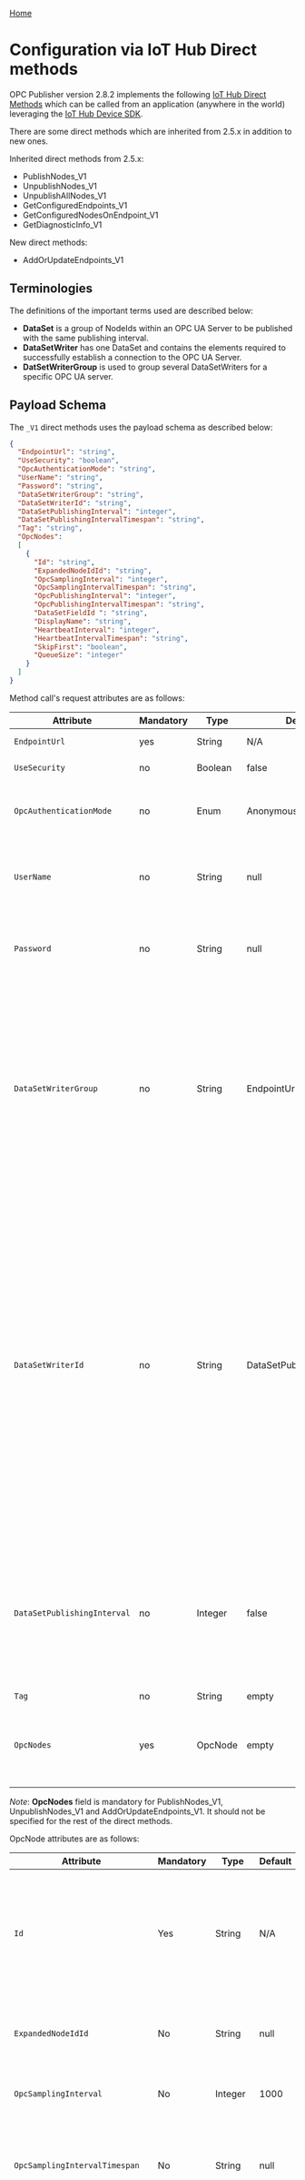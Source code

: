 [Home](../../readme.md)

# Configuration via IoT Hub Direct methods

OPC Publisher version 2.8.2 implements the following [IoT Hub Direct Methods](https://docs.microsoft.com/en-us/azure/iot-hub/iot-hub-devguide-direct-methods) which can be called from an application (anywhere in the world) leveraging the [IoT Hub Device SDK](https://docs.microsoft.com/en-us/azure/iot-hub/iot-hub-devguide-sdks).

There are some direct methods which are inherited from 2.5.x in addition to new ones.

Inherited direct methods from 2.5.x:

- PublishNodes_V1
- UnpublishNodes_V1
- UnpublishAllNodes_V1
- GetConfiguredEndpoints_V1
- GetConfiguredNodesOnEndpoint_V1
- GetDiagnosticInfo_V1

New direct methods:

- AddOrUpdateEndpoints_V1

## Terminologies

The definitions of the important terms used are described below:

- __DataSet__ is a group of NodeIds within an OPC UA Server to be published with the same publishing interval.
- __DataSetWriter__ has one DataSet and contains the elements required to successfully establish a connection to the OPC UA Server.
- __DatSetWriterGroup__ is used to group several DataSetWriters for a specific OPC UA server.

## Payload Schema

The `_V1` direct methods  uses the  payload schema as described below:

```json
{ 
  "EndpointUrl": "string",
  "UseSecurity": "boolean",
  "OpcAuthenticationMode": "string",
  "UserName": "string", 
  "Password": "string",
  "DataSetWriterGroup": "string",
  "DataSetWriterId": "string",
  "DataSetPublishingInterval": "integer",
  "DataSetPublishingIntervalTimespan": "string",
  "Tag": "string",
  "OpcNodes": 
  [
    {
      "Id": "string",
      "ExpandedNodeIdId": "string",
      "OpcSamplingInterval": "integer",
      "OpcSamplingIntervalTimespan": "string",
      "OpcPublishingInterval": "integer",
      "OpcPublishingIntervalTimespan": "string",
      "DataSetFieldId ": "string",
      "DisplayName": "string",
      "HeartbeatInterval": "integer",
      "HeartbeatIntervalTimespan": "string",
      "SkipFirst": "boolean",
      "QueueSize": "integer"
    }
  ]
}
```

Method call's request attributes are as follows:

| Attribute                   | Mandatory | Type    | Default                   | Description                                                  |
| --------------------------- | --------- | ------- | ------------------------- | ------------------------------------------------------------ |
| `EndpointUrl`               | yes       | String  | N/A                       | The OPC UA Server’s endpoint URL                             |
| `UseSecurity`               | no        | Boolean | false                     | Desired opc session security mode                            |
| `OpcAuthenticationMode`     | no        | Enum    | Anonymous                 | Enum to specify the session authentication.<br>Options: Anonymous, UserName |
| `UserName`                  | no        | String  | null                      | The username for the session authentication<br>Mandatory if OpcAuthentication mode is UserName |
| `Password`                  | no        | String  | null                      | The password for the session authentication<br>Mandatory if OpcAuthentication mode is UserName |
| `DataSetWriterGroup`        | no        | String  | EndpointUrl               | The writer group collecting datasets defined for a certain <br>endpoint uniquely identified by the above attributes. <br>This is used to identify the session opened into the <br>server. The default value consists of the EndpointUrl string, <br>followed by a deterministic hash composed of the <br>EndpointUrl, security and authentication attributes. |
| `DataSetWriterId`           | no        | String  | DataSetPublishingInterval | The unique identifier for a data set writer used to collect <br>opc nodes to be semantically grouped and published with <br>a same publishing interval. <br>When not specified a string representing the common <br>publishing interval of the nodes in the data set collection. <br>This the DataSetWriterId  uniquely identifies a data set <br>within a DataSetGroup. The unicity is determined <br>using the provided DataSetWriterId and the publishing <br>interval of the grouped OpcNodes.  An individual <br>subscription is created for each DataSetWriterId |
| `DataSetPublishingInterval` | no        | Integer | false                     | The publishing interval used for a grouped set of nodes <br>under a certain DataSetWriter. When defined it <br>overrides the OpcPublishingInterval value in the OpcNodes <br>if grouped underneath a DataSetWriter. |
| `Tag`                       | no        | String  | empty                     | TODO                                                         |
| `OpcNodes`                  | yes       | OpcNode | empty                     | The DataSet collection grouping the nodes to be published for <br>the specific DataSetWriter defined above. |

_Note_: __OpcNodes__ field is mandatory for PublishNodes_V1, UnpublishNodes_V1 and AddOrUpdateEndpoints_V1. It should not be specified for the rest of the direct methods.

OpcNode attributes are as follows:

| Attribute                       | Mandatory | Type    | Default | Description                                                  |
| ------------------------------- | --------- | ------- | ------- | ------------------------------------------------------------ |
| `Id`                            | Yes       | String  | N/A     | The node Id to be published in the opc ua server. <br>Can be specified as NodeId or Expanded NodeId <br>in as per opc ua spec, or as ExpandedNodeId IIoT format <br>{NamespaceUi}#{NodeIdentifier}. |
| `ExpandedNodeIdId`              | No        | String  | null    | Backwards compatibility form for Id attribute. Must be <br>specified as expanded node Id as per OPC UA Spec. |
| `OpcSamplingInterval`           | No        | Integer | 1000    | The sampling interval for the monitored item to be <br>published. Value expressed in milliseconds. |
| `OpcSamplingIntervalTimespan`   | No        | String  | null    | The sampling interval for the monitored item to be <br>published. Value expressed in Timespan <br>string({d.hh:mm:dd.fff}). <br>Ignored when OpcSamplingInterval is present. |
| `OpcPublishingInterval`         | No        | Integer | 1000    | The publishing interval for the monitored item to be <br>published. Value expressed in milliseconds. <br>This value will be overwritten when a publishing interval <br>is explicitly defined in the DataSetWriter owning this OpcNode. |
| `OpcPublishingIntervalTimespan` | No        | String  | null    | The publishing interval for the monitored item to be <br>published. Value expressed in Timespan <br>string({d.hh:mm:dd.fff}). <br>This value will be overwritten when a publishing interval <br>is explicitly defined in the DataSetWriter owning this OpcNode. <br>Ignored when OpcPublishingInterval is present |
| `DataSetFieldId`                | No        | String  | null    | A user defined tag used to identify the Field in the <br>DataSet telemetry message when publisher runs in <br>PubSub message mode. |
| `DisplayName`                   | No        | String  | null    | A user defined tag to be added to the telemetry message <br>when publisher runs in Samples message mode. |
| `HeartbeatInterval`             | No        | Integer | 0       | The interval used for the node to publish a value (a publisher <br>cached one) even if the value has not been <br>changed at the source. This value is represented in seconds. <br>0 means the heartbeat mechanism is disabled. <br>This value is ignored when HeartbeatIntervalTimespan is present |
| `HeartbeatIntervalTimespan`     | No        | String  | null    | The interval used for the node to publish a value (a publisher <br>cached one) even if the value has not been <br>changed at the source. This value is represented in seconds. <br>Value expressed in Timespan string({d.hh:mm:dd.fff}). |
| `SkipFirst`                     | No        | Boolean | false   | Instructs the publisher not to add to telemetry the<br> Initial DataChange (after subscription activation) for this OpcNode. |
| `QueueSize`                     | No        | Integer | 1       | The desired QueueSize for the monitored item to be published. |

_Note_: __Id__ field may be omitted when ExpandedNodeIdId is present.

Now let's dive into each direct method request and response payloads with examples.

**TODO**: Update the responses in 2.8.2 after backwards compatibility fixes.

## PublishNodes_V1

PublishNodes enables a client to add a set of nodes to be published for a specific [`DataSetWriter`](publisher-directmethods.md#terminologies). When a `DataSetWriter` already exists, the nodes are incrementally added to the very same [`dataset`](publisher-directmethods.md#terminologies). When it does not already exist, a new `DataSetWriter` is created with the initial set of nodes contained in the request.

  _Request_: follows strictly the request [payload schema](publisher-directmethods.md#payload-schema), the OpcNodes attribute being mandatory.

  _Response_: when successful Status 200 and an empty json (`{}`) as payload

  _Exceptions_: an exception is thrown when method call returns status other than 200

  _Example_:

  > _Method Name_: `PublishNodes_V1`
  >
  > _Request_:
  >
  > ```json
  > {
  >    "EndpointUrl":"opc.tcp://opcplc:50000/",
  >    "DataSetWriterGroup":"Asset0",
  >    "DataSetWriterId":"DataFlow0",
  >    "DataSetPublishingInterval":5000,
  >    "OpcNodes":[
  >       {
  >          "Id":"nsu=http://microsoft.com/Opc/OpcPlc/;s=FastUInt0"
  >       }
  >    ]
  > }
  > ```
  >
  > _Response_:
  >
  > ```json
  > {
  >    "status":200,
  >      "payload":{
  >      }    
  >    }
  > ```

## UnpublishNodes_V1

UnpublishNodes method enables a client to remove nodes from a previously configured DataSetWriter.

_Note_: If all the nodes from a DataSet are to be unpublished, the DataSetWriter entity is completely removed from the configuration storage.

  _Request_:  follows strictly the request payload schema, the OpcNodes attribute being mandatory.

  _Response_: when successful - Status 200 and an empty json (`{}`) as Payload

  _Exceptions_: a response corresponding to an exception will be returned if:

  -  request payload contains an endpoint (DataSet) that is not present in publisher configuration

  - request payload contains a node that is not present in publisher configuration

  _Example_:

  > _Method Name_: `UnpublishNodes_V1`
  >
  > _Request_:
  >
  > ```json
  > {
  >      "EndpointUrl":"opc.tcp://opcplc:50000/",
  >      "DataSetWriterGroup":"Asset0",
  >      "DataSetWriterId":"DataFlow0",
  >      "DataSetPublishingInterval":5000,
  >      "OpcNodes":[
  >         {
  >             "Id":"nsu=http://microsoft.com/Opc/OpcPlc/;s=FastUInt0"
  >          }
  >       ]
  >   }
  > ```
  >
  >_Response_:
  >
  >```json
  > {
  >    "status":200,
  >      "payload":{
  >      }    
  >    }
  > ```

## UnpublishAllNodes_V1

UnpublishAllNodes method enables a client to remove all the nodes from a previously configured DataSetWriter. The DataSetWriter entity will be completely removed from the configuration storage.

  _Request_: follows strictly the request payload schema, the OpcNodes attribute should be excluded.

  _Response_: when successful - Status 200 and an empty json (`{}`) as Payload

  _Exceptions_: a response corresponding to an exception will be returned if:

  - request payload contains an endpoint (DataSet) that is not present in publisher configuration

  - request payload contains OpcNodes

  _Example_:

  > _Method Name_: `UnpublishAllNodes_V1`
  >
  > _Payload_:
  >
  > ```json
  > {
  >   "EndpointUrl":"opc.tcp://opcplc:50000",
  >   "DataSetWriterGroup":"Server0",
  >   "DataSetWriterId":"Device0",
  >   "DataSetPublishingInterval":5000
  > }
  > ```
  >
  > _Response_:
  >
  > ```json
  > {
  >    "status":200,
  >    "payload":{
  >    }
  > }
  > ```

## GetConfiguredEndpoints_V1

Returns the configured endpoints (Datasets)

  _Request_: {}

  _Response_: list of Endpoints configured (and optional parameters).

  _Exceptions_: an exception is thrown when method call returns status other than 200

  _Example_:

  > _Method Name_: `GetConfiguredEndpoints_V1`
  >
  > _Response_:
  >
  > ```json
  > {
  >      "status":200,
  >      "payload":[
  >         {
  >             "EndpointUrl":"opc.tcp://opcplc:50000/",
  >             "DataSetWriterGroup":"Server0",
  >             "DataSetWriterId":"Device0",
  >             "DataSetPublishingInterval":5000
  >          },
  >          {
  >             "EndpointUrl":"opc.tcp://opcplc:50001/"
  >          }
  >       ]
  >   }
  > ```

## GetConfiguredNodesOnEndpoint_V1

Returns the nodes configured for one Endpoint (Dataset)

  _Request_: contains the elements necessary to uniquely identify a Dataset. The EndpointUrl is mandatory in the request, the other attributes are optional and can be used to refine your result.

  _Response_: list of OpcNodes configured for the selected Endpoint (and optional parameters).

  _Exceptions_: an exception is thrown when method call returns status other than 200

  _Example_:

  > _Method Name_: `GetConfiguredNodesOnEndpoints_V1`
  >
  > _Payload_:
  >
  > ```json
  > {
  >      "EndpointUrl":"opc.tcp://192.168.100.20:50000"
  > }
  > ```
  >
  > _Response_:
  >
  > ```json
  > {
  >      "status":200,
  >      "payload":[
  >         {
  >             "id":"nsu=http://microsoft.com/Opc/OpcPlc/;s=SlowUInt1",
  >             "opcSamplingInterval":3000,
  >             "opcSamplingIntervalTimespan":"00:00:03",
  >             "heartbeatInterval":0,
  >             "heartbeatIntervalTimespan":"00:00:00"
  >          }
  >       ]
  >   }
  > ```

## GetDiagnosticInfo_V1

Returns a list of actual metrics for every endpoint (Dataset) .

  _Request_: none

  _Response_: list of actual metrics for every endpoint (Dataset).

  _Exceptions_: an exception is thrown when method call returns status other than 200

  _Example_:

  > _Method Name_: `GetDiagnosticInfo_V1`
  >
  > _Response_:
  >
  > ```json
  > {
  >    "status":200,
  >    "payload":[
  >       {
  >             "EndpointInfo":{
  >                "EndpointUrl":"opc.tcp://opcplc:50000/",
  >                "DataSetWriterGroup":"Server0",
  >                "UseSecurity":"false",
  >                "OpcAuthenticationMode":"UsernamePassword",
  >                "OpcAuthenticationUsername":"Usr"
  >             },
  >             "SentMessagesPerSec":"2.6",
  >             "IngestionDuration":"{00:00:25.5491702}",
  >             "IngressDataChanges":"25",
  >             "IngressValueChanges":"103",
  >             "IngressBatchBlockBufferSize":"0",
  >             "EncodingBlockInputSize":"0",
  >             "EncodingBlockOutputSize":"0",
  >             "EncoderNotificationsProcessed":"83",
  >             "EncoderNotificationsDropped":"0",
  >             "EncoderIoTMessagesProcessed":"2",
  >             "EncoderAvgNotificationsMessage":"41.5",
  >             "EncoderAvgIoTMessageBodySize":"6128",
  >             "EncoderAvgIoTChunkUsage":"1.158034",
  >             "EstimatedIoTChunksPerDay":"13526.858105160689",
  >             "OutgressBatchBlockBufferSize":"0",
  >             "OutgressInputBufferCount":"0",
  >             "OutgressInputBufferDropped":"0",
  >             "OutgressIoTMessageCount":"0",
  >             "ConnectionRetries":"0",
  >             "OpcEndpointConnected":"true",
  >             "MonitoredOpcNodesSucceededCount":"5",
  >             "MonitoredOpcNodesFailedCount":"0"
  >          }
  >       ]
  >    }
  >   ```

## AddOrUpdateEndpoints_V1

This method enables to perform a complete `published_nodes.json` update as well as update multiple
endpoints (DataSets) at once. Unlike `PublishNodes_V1` method, `AddOrUpdateEndpoints_V1`  completely
changes the node set for an endpoint (DataSet) with the one provided in the method's request payload.
Furthermore, by providing an empty list of nodes in the request, the user can remove completely the
previously configured nodes for a specific endpoint (DataSet).

  _Request_: represents a list of objects which should strictly follow the request payload schema as
  described above. The `OpcNodes` attribute being empty list or `null` will be interpreted as a removal
  request for that endpoint (DataSet).

  _Response_: when successful -  Status 200 and an empty json (`{}`) as payload

  _Exceptions_: a response corresponding to an exception will be returned if:

  - request payload contains deletion request for an endpoint (DataSet) that is not present in publisher configuration
  
  - request payload contains two or more entries for the same endpoint (DataSet)

  _Example_:
  > _Method Name_: `AddOrUpdateEndpoints_V1`
  >
  > _Payload_:
  >
  > ```json
  > [
  >       {
  >          "EndpointInfo":{
  >             "EndpointUrl":"opc.tcp://opcplc:50000/",
  >             "DataSetWriterGroup":"Server0",
  >             "UseSecurity":"false",
  >             "OpcAuthenticationMode":"UsernamePassword",
  >             "OpcAuthenticationUsername":"Usr"
  >          },
  >          "SentMessagesPerSec":"2.6",
  >          "IngestionDuration":"{00:00:25.5491702}",
  >          "IngressDataChanges":"25",
  >          "IngressValueChanges":"103",
  >          "IngressBatchBlockBufferSize":"0",
  >          "EncodingBlockInputSize":"0",
  >          "EncodingBlockOutputSize":"0",
  >          "EncoderNotificationsProcessed":"83",
  >          "EncoderNotificationsDropped":"0",
  >          "EncoderIoTMessagesProcessed":"2",
  >          "EncoderAvgNotificationsMessage":"41.5",
  >          "EncoderAvgIoTMessageBodySize":"6128",
  >          "EncoderAvgIoTChunkUsage":"1.158034",
  >          "EstimatedIoTChunksPerDay":"13526.858105160689",
  >          "OutgressBatchBlockBufferSize":"0",
  >          "OutgressInputBufferCount":"0",
  >          "OutgressInputBufferDropped":"0",
  >          "OutgressIoTMessageCount":"0",
  >          "ConnectionRetries":"0",
  >          "OpcEndpointConnected":"true",
  >          "MonitoredOpcNodesSucceededCount":"5",
  >          "MonitoredOpcNodesFailedCount":"0"
  >       }
  >    ]
  >    }
  >    ```
  >
  > _Response_:
  >
  > ```json
  >{
  > "status": 200,
  > "payload": {}
  > }
  > ```
